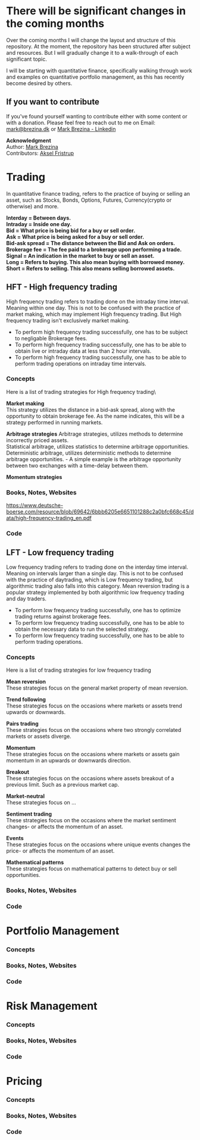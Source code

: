 # There will be significant changes in the coming months

Over the coming months I will change the layout and structure of this repository.
At the moment, the repository has been structured after subject and resources.
But I will gradually change it to a walk-through of each significant topic.

I will be starting with quantitative finance, specifically walking through work
and examples on quantitative portfolio management, as this has recently become 
desired by others.

## If you want to contribute

If you've found yourself wanting to contribute either with some content or with
a donation. Please feel free to reach out to me on Email: mark@brezina.dk or [Mark Brezina - Linkedin](https://www.linkedin.com/in/markdbrezina/)


**Acknowledgment**\
Author: [Mark Brezina](https://github.com/CopenhagenToLondon)\
Contributors: [Aksel Fristrup](https://github.com/afristrup)




# Trading

In quantitative finance trading, refers to the practice of buying or selling an asset, such as Stocks, Bonds, Options, Futures, Currency(crypto or otherwise) and more.

**Interday = Between days.**\
**Intraday = Inside one day.**\
**Bid = What price is being bid for a buy or sell order.**\
**Ask = What price is being asked for a buy or sell order.**\
**Bid-ask spread = The distance between the Bid and Ask on orders.**\
**Brokerage fee = The fee paid to a brokerage upon performing a trade.**\
**Signal = An indication in the market to buy or sell an asset.**\
**Long = Refers to buying. This also mean buying with borrowed money.**\
**Short = Refers to selling. This also means selling borrowed assets.**


## HFT - High frequency trading

High frequency trading refers to trading done on the intraday time interval. Meaning within one day.
This is not to be confused with the practice of market making, which may implement High frequency trading.
But High frequency trading isn't exclusively market making.


* To perform high frequency trading successfully, one has to be subject to negligable Brokerage fees.
* To perform high frequency trading successfully, one has to be able to obtain live or intraday data at less than 2 hour intervals.
* To perform high frequency trading successfully, one has to be able to perform trading operations on intraday time intervals.

### Concepts
Here is a list of trading strategies for High frequency trading\

**Market making**\
This strategy utilizes the distance in a bid-ask spread, along with the opportunity to obtain brokerage fee.
As the name indicates, this will be a strategy performed in running markets.

**Arbitrage strategies**
Arbitrage strategies, utilizes methods to determine incorrectly priced assets.\
Statistical arbitrage, utilizes statistics to determine arbitrage opportunities.\
Deterministic arbitrage, utilizes deterministic methods to determine arbitrage opportunities. - A simple example is the arbitrage opportunity between two exchanges with a time-delay between them.

**Momentum strategies**


### Books, Notes, Websites
https://www.deutsche-boerse.com/resource/blob/69642/6bbb6205e6651101288c2a0bfc668c45/data/high-frequency-trading_en.pdf

### Code



## LFT - Low frequency trading

Low frequency trading refers to trading done on the interday time interval. Meaning on intervals larger than a single day.
This is not to be confused with the practice of daytrading, which is Low frequency trading, but algorithmic trading also falls into this category. Mean reversion trading is a popular strategy implemented by both algorithmic low frequency trading and day traders.

* To perform low frequency trading successfully, one has to optimize trading returns against brokerage fees.
* To perform low frequency trading successfully, one has to be able to obtain the necessary data to run the selected strategy.
* To perform low frequency trading successfully, one has to be able to perform trading operations.

### Concepts

Here is a list of trading strategies for low frequency trading

**Mean reversion**\
These strategies focus on the general market property of mean reversion.

**Trend following**\
These strategies focus on the occasions where markets or assets trend upwards or downwards.

**Pairs trading**\
These strategies focus on the occasions where two strongly correlated markets or assets diverge.

**Momentum**\
These strategies focus on the occasions where markets or assets gain momentum in an upwards or downwards direction.

**Breakout**\
These strategies focus on the occasions where assets breakout of a previous limit. Such as a previous market cap.

**Market-neutral**\
These strategies focus on ...

**Sentiment trading**\
These strategies focus on the occasions where the market sentiment changes- or affects the momentum of an asset.

**Events**\
These strategies focus on the occasions where unique events changes the price- or affects the momentum of an asset.

**Mathematical patterns**\
These strategies focus on mathematical patterns to detect buy or sell opportunities.


### Books, Notes, Websites

### Code





# Portfolio Management

### Concepts

### Books, Notes, Websites

### Code

# Risk Management

### Concepts

### Books, Notes, Websites

### Code

# Pricing

### Concepts

### Books, Notes, Websites

### Code
